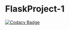 # FlaskProject-1
[![Codacy Badge](https://api.codacy.com/project/badge/Grade/4938e8ee2cec4b2f80fd306f8d99b0d4)](https://app.codacy.com/gh/SPL21GL/FlaskProject-1?utm_source=github.com&utm_medium=referral&utm_content=SPL21GL/FlaskProject-1&utm_campaign=Badge_Grade_Settings)